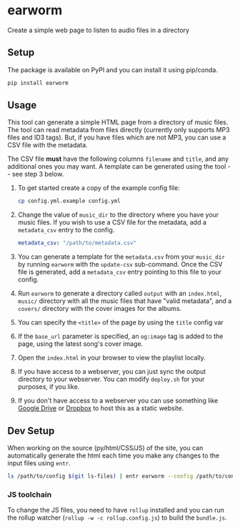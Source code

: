 # earworm
Create a simple web page to listen to audio files in a directory

## Setup

The package is available on PyPI and you can install it using pip/conda.

```sh
pip install earworm
```
## Usage

This tool can generate a simple HTML page from a directory of music files. The
tool can read metadata from files directly (currently only supports MP3 files
and ID3 tags). But, if you have files which are not MP3, you can use a CSV file
with the metadata.

The CSV file **must** have the following columns `filename` and `title`, and
any additional ones you may want. A template can be generated using the tool --
see step 3 below.

1. To get started create a copy of the example config file:


   ```sh
   cp config.yml.example config.yml
   ```

1. Change the value of `music_dir` to the directory where you have your music
   files. If you wish to use a CSV file for the metadata, add a `metadata_csv`
   entry to the config.

   ```yaml
   metadata_csv: "/path/to/metadata.csv"
   ```

1. You can generate a template for the `metadata.csv` from your `music_dir` by
   running `earworm` with the `update-csv` sub-command. Once the CSV file is
   generated, add a `metadata_csv` entry pointing to this file to your config.

1. Run `earworm` to generate a directory called `output` with an
   `index.html`, `music/` directory with all the music files that have "valid
   metadata", and a `covers/` directory with the cover images for the albums.

2. You can specify the `<title>` of the page by using the `title` config var

3. If the `base_url` parameter is specified, an `og:image` tag is added to the
   page, using the latest song's cover image.

2. Open the `index.html` in your browser to view the playlist locally.

4. If you have access to a webserver, you can just sync the output directory to
   your webserver. You can modify `deploy.sh` for your purposes, if you like.

5. If you don't have access to a webserver you can use something like [Google
   Drive](https://web.archive.org/web/20201127203126/https://www.ampercent.com/host-static-websites-google-driv/11070/)
   or
   [Dropbox](https://web.archive.org/web/20210117032036/https://www.ampercent.com/host-static-website-dropbox-free-webhosting/6426/)
   to host this as a static website.

## Dev Setup

When working on the source (py/html/CSS/JS) of the site, you can automatically
generate the html each time you make any changes to the input files using
`entr`.

```sh
ls /path/to/config $(git ls-files) | entr earworm --config /path/to/config-file
```

### JS toolchain

To change the JS files, you need to have `rollup` installed and you can run the
rollup watcher (`rollup -w -c rollup.config.js`) to build the `bundle.js`.

